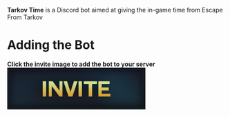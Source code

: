 **Tarkov Time** is a Discord bot aimed at giving the in-game time from Escape From Tarkov

# Adding the Bot

**Click the invite image to add the bot to your server**
<br />
[<img width="320" height="" align="left" style="float: left; margin: 0 10px 0 0;" alt="Tarkov Time" src="https://raw.githubusercontent.com/Tarkov-Helper/Database/main/images/assets/InviteBanner.png" />](https://discord.com/api/oauth2/authorize?client_id=1080799187458867280&permissions=8&scope=bot%20applications.commands)
